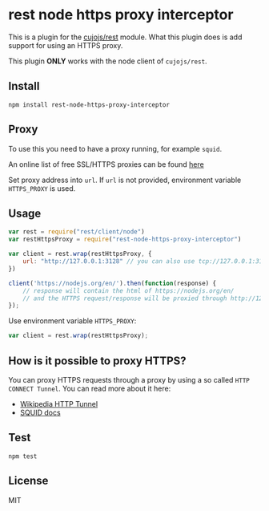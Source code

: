 # rest node https proxy interceptor

This is a plugin for the [cujojs/rest](https://github.com/cujojs/rest) module.
What this plugin does is add support for using an HTTPS proxy.

This plugin **ONLY** works with the node client of `cujojs/rest`.

## Install

```
npm install rest-node-https-proxy-interceptor
```

## Proxy

To use this you need to have a proxy running, for example `squid`.

An online list of free SSL/HTTPS proxies can be found [here](https://www.sslproxies.org/)

Set proxy address into `url`. If `url` is not provided, environment variable `HTTPS_PROXY` is used.

## Usage

```javascript
var rest = require("rest/client/node")
var restHttpsProxy = require("rest-node-https-proxy-interceptor")

var client = rest.wrap(restHttpsProxy, {
    url: "http://127.0.0.1:3128" // you can also use tcp://127.0.0.1:3128
})

client('https://nodejs.org/en/').then(function(response) {
    // response will contain the html of https://nodejs.org/en/
    // and the HTTPS request/response will be proxied through http://127.0.0.1:3128
});
```

Use environment variable `HTTPS_PROXY`:

``` javascript
var client = rest.wrap(restHttpsProxy);
```

## How is it possible to proxy HTTPS?

You can proxy HTTPS requests through a proxy by using a so called `HTTP CONNECT Tunnel`. You can read more about it here:
- [Wikipedia HTTP Tunnel](https://en.wikipedia.org/wiki/HTTP_tunnel)
- [SQUID docs](http://wiki.squid-cache.org/Features/HTTPS)

## Test

```
npm test
```

## License

MIT

